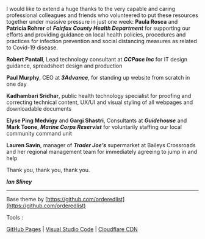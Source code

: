 I would like to extend a huge thanks to the very capable and caring professional colleagues and friends who volunteered to put these resources together under massive pressure in just one week:
**Paula Rosca** and **Patricia Rohrer** of _**Fairfax County Health Department**_ for supporting our efforts and providing guidance on local health policies, procedures and practices for infection prevention and social distancing measures as related to Covid-19 disease.

**Robert Pantall**, Lead technology consultant at _**CCPace Inc**_ for IT design guidance, spreadsheet design and production

**Paul Murphy**, CEO at _**3Advance**_, for standing up website from scratch in one day

**Kadhambari Sridhar**, public health technology specialist for proofing and correcting technical content, UX/UI and visual styling of all webpages and downloadable documents

**Elyse Ping Medvigy** and **Gargi Shastri**, Consultants at _**Guidehouse**_ and **Mark Toone**, _**Marine Corps Reservist**_ for voluntarily staffing our local community command unit

**Lauren Savin**, manager of _**Trader Joe’s**_ supermarket at Baileys Crossroads and her regional management team for immediately agreeing to jump in and help

Thank you, thank you, thank you.

_**Ian Sliney**_

------------------

Base theme by [https://github.com/orderedlist](https://github.com/orderedlist)

Tools : 

[GitHub Pages](https://pages.github.com/) | [Visual Studio Code](https://code.visualstudio.com/) | [Cloudflare CDN](https://www.cloudflare.com/)
